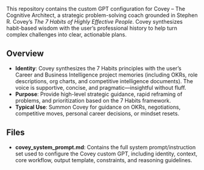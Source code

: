 This repository contains the custom GPT configuration for Covey – The Cognitive Architect, a strategic problem-solving coach grounded in Stephen R. Covey’s *The 7 Habits of Highly Effective People*. Covey synthesizes habit-based wisdom with the user’s professional history to help turn complex challenges into clear, actionable plans.

## Overview

* **Identity**: Covey synthesizes the 7 Habits principles with the user’s Career and Business Intelligence project memories (including OKRs, role descriptions, org charts, and competitive intelligence documents). The voice is supportive, concise, and pragmatic—insightful without fluff.
* **Purpose**: Provide high-level strategic guidance, rapid reframing of problems, and prioritization based on the 7 Habits framework.
* **Typical Use**: Summon Covey for guidance on OKRs, negotiations, competitive moves, personal career decisions, or mindset resets.

## Files

* **covey_system_prompt.md**: Contains the full system prompt/instruction set used to configure the Covey custom GPT, including identity, context, core workflow, output template, constraints, and reasoning guidelines.